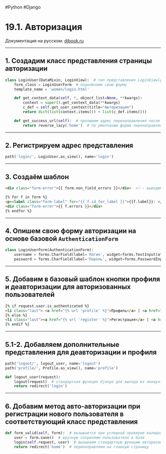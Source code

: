 #Python #Django

# 19.1. Авторизация

Документация на русском: [djbook.ru](https://djbook.ru/rel3.0/topics/auth/default.html)

---

## 1. Создадим класс представления страницы авторизации

```python
class LoginUser(DataMixin, LoginView):  # тип представления LoginView(форма авторизации)
    form_class = LoginUserForm  # подключаем свою форму
    template_name = 'women/login.html'

    def get_context_data(self, *, object_list=None, **kwargs):
        context = super().get_context_data(**kwargs)
        c_def = self.get_user_context(title="Авторизация")
        return dict(list(context.items()) + list(c_def.items()))

    def get_success_url(self):  # пропишем адрес перенаправления после авторизации
        return reverse_lazy('home')  # по умолчанию форма перенаправляет на /accounts/profile/
```

---

## 2. Регистрируем адрес представления

```python
path('login/', LoginUser.as_view(), name='login')
```

---

## 3. Создаём шаблон

```html
<div class="form-error">{{ form.non_field_errors }}</div>  <!-- выводим общие ошибки -->

{% for f in form %}
<p><label class="form-label" for="{{ f.id_for_label }}">{{f.label}}: </label>{{ f }}</p>
<div class="form-error">{{ f.errors }}</div>
{% endfor %}
```

---

## 4. Опишем свою форму авторизации на основе базовой `AuthenticationForm`

```python
class LoginUserForm(AuthenticationForm):
    username = forms.CharField(label='Логин', widget=forms.TextInput(attrs={'class': 'form-input'}))
    password = forms.CharField(label='Пароль', widget=forms.PasswordInput(attrs={'class': 'form-input'}))
```

---

## 5. Добавим в базовый шаблон кнопки профиля и деавторизации для авторизованных пользователей

```html
{% if request.user.is_authenticated %}
<li class="last"> <a href="{% url 'profile' %}">Профиль</a> | <a href="{% url 'logout' %}">Выйти</a></li>
{% else %}
<li class="last"><a href="{% url 'register' %}">Регистрация</a> | <a href="{% url 'login' %}">Войти</a></li>
{% endif %}
```

---

## 5.1-2. Добавляем дополнительные представления для деавторизации и профиля

```python
path('logout/', logout_user, name='logout')
path('profile/', Profile.as_view(), name='profile')

def logout_user(request):
    logout(request)  # стандартная функция django для выхода из аккаунта
    return redirect('login')
```

---

## 6. Добавим метод авто-авторизации при регистрации нового пользователя в соответствующий класс представления

```python
def form_valid(self, form):  # вызывается при успешной проверке валидности данных формы
    user = form.save()  # вручную сохраняем пользователя в базе
    login(self.request, user)  # вызываем стандартную функцию авторизации
    return redirect('home')  # перенаправляем на главную страницу
```
